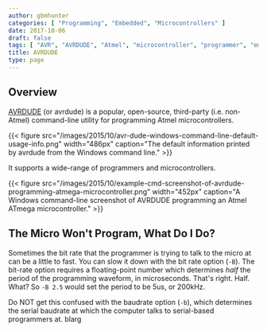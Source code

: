 ```yaml
---
author: gbmhunter
categories: [ "Programming", "Embedded", "Microcontrollers" ]
date: 2017-10-06
draft: false
tags: [ "AVR", "AVRDUDE", "Atmel", "microcontroller", "programmer", "embedded", "baudrate" ]
title: AVRDUDE
type: page
---
```


## Overview

[AVRDUDE](http://www.nongnu.org/avrdude/) (or avrdude) is a popular, open-source, third-party (i.e. non-Atmel) command-line utility for programming Atmel microcontrollers.

{{< figure src="/images/2015/10/avr-dude-windows-command-line-default-usage-info.png" width="486px" caption="The default information printed by avrdude from the Windows command line."  >}}

It supports a wide-range of programmers and microcontrollers.

{{< figure src="/images/2015/10/example-cmd-screenshot-of-avrdude-programming-atmega-microcontroller.png" width="452px" caption="A Windows command-line screenshot of AVRDUDE programming an Atmel ATmega microcontroller."  >}}

## The Micro Won't Program, What Do I Do?

Sometimes the bit rate that the programmer is trying to talk to the micro at can be a little to fast. You can slow it down with the bit rate option (`-B`). The bit-rate option requires a floating-point number which determines _half_ the period of the programming waveform, in microseconds. That's right. Half. What? So `-B 2.5` would set the period to be 5us, or 200kHz.

Do NOT get this confused with the baudrate option (`-b`), which determines the serial baudrate at which the computer talks to serial-based programmers at.
blarg
